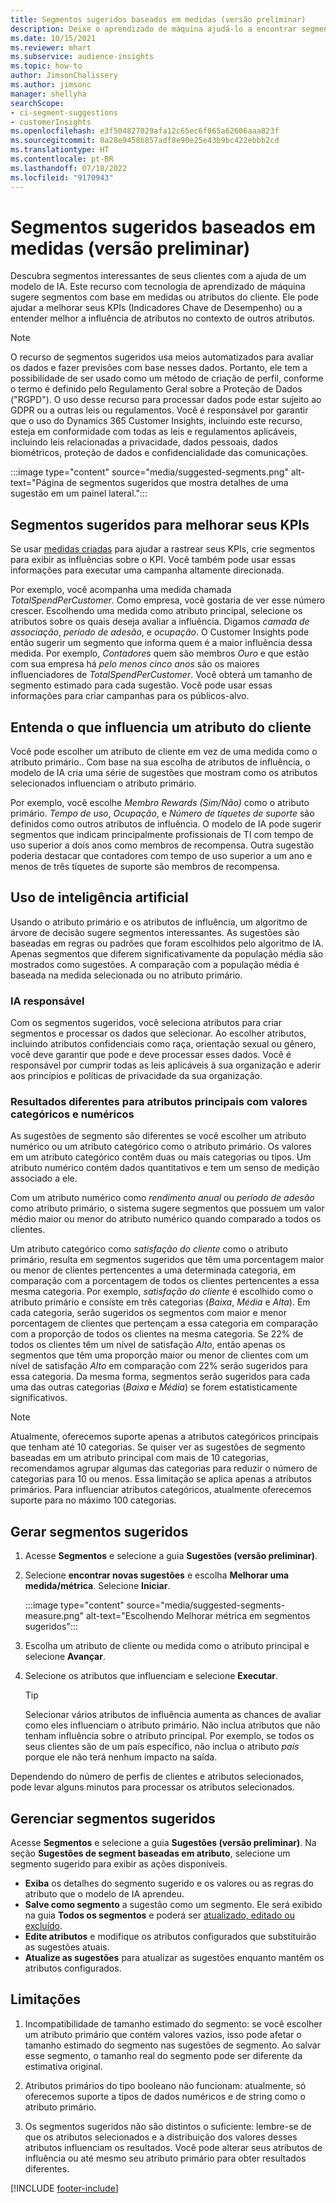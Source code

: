 ```yaml
---
title: Segmentos sugeridos baseados em medidas (versão preliminar)
description: Deixe o aprendizado de máquina ajudá-lo a encontrar segmentos novos e interessantes com base nos atributos do cliente.
ms.date: 10/15/2021
ms.reviewer: mhart
ms.subservice: audience-insights
ms.topic: how-to
author: JimsonChalissery
ms.author: jimsonc
manager: shellyha
searchScope:
- ci-segment-suggestions
- customerInsights
ms.openlocfilehash: e3f504827029afa12c65ec6f065a62606aaa823f
ms.sourcegitcommit: 8a28e9458b857adf8e90e25e43b9bc422ebbb2cd
ms.translationtype: HT
ms.contentlocale: pt-BR
ms.lasthandoff: 07/18/2022
ms.locfileid: "9170943"
---
```

# <a name="suggested-segments-based-on-measures-preview"></a>Segmentos sugeridos baseados em medidas (versão preliminar)

Descubra segmentos interessantes de seus clientes com a ajuda de um modelo de IA. Este recurso com tecnologia de aprendizado de máquina sugere segmentos com base em medidas ou atributos do cliente. Ele pode ajudar a melhorar seus KPIs (Indicadores Chave de Desempenho) ou a entender melhor a influência de atributos no contexto de outros atributos.

> [!NOTE]
> O recurso de segmentos sugeridos usa meios automatizados para avaliar os dados e fazer previsões com base nesses dados. Portanto, ele tem a possibilidade de ser usado como um método de criação de perfil, conforme o termo é definido pelo Regulamento Geral sobre a Proteção de Dados ("RGPD"). O uso desse recurso para processar dados pode estar sujeito ao GDPR ou a outras leis ou regulamentos. Você é responsável por garantir que o uso do Dynamics 365 Customer Insights, incluindo este recurso, esteja em conformidade com todas as leis e regulamentos aplicáveis, incluindo leis relacionadas a privacidade, dados pessoais, dados biométricos, proteção de dados e confidencialidade das comunicações.

:::image type="content" source="media/suggested-segments.png" alt-text="Página de segmentos sugeridos que mostra detalhes de uma sugestão em um painel lateral.":::

## <a name="suggested-segments-to-improve-your-kpis"></a>Segmentos sugeridos para melhorar seus KPIs

Se usar [medidas criadas](measures.md) para ajudar a rastrear seus KPIs, crie segmentos para exibir as influências sobre o KPI. Você também pode usar essas informações para executar uma campanha altamente direcionada.

Por exemplo, você acompanha uma medida chamada *TotalSpendPerCustomer*. Como empresa, você gostaria de ver esse número crescer. Escolhendo uma medida como atributo principal, selecione os atributos sobre os quais deseja avaliar a influência. Digamos *camada de associação*, *período de adesão*, e *ocupação*. O Customer Insights pode então sugerir um segmento que informa quem é a maior influência dessa medida. Por exemplo, *Contadores* quem são membros *Ouro* e que estão com sua empresa há *pelo menos cinco anos* são os maiores influenciadores de *TotalSpendPerCustomer*. Você obterá um tamanho de segmento estimado para cada sugestão. Você pode usar essas informações para criar campanhas para os públicos-alvo.

## <a name="understand-what-influences-a-customer-attribute"></a>Entenda o que influencia um atributo do cliente

Você pode escolher um atributo de cliente em vez de uma medida como o atributo primário.. Com base na sua escolha de atributos de influência, o modelo de IA cria uma série de sugestões que mostram como os atributos selecionados influenciam o atributo primário.

Por exemplo, você escolhe *Membro Rewards (Sim/Não)* como o atributo primário. *Tempo de uso*, *Ocupação*, e *Número de tíquetes de suporte* são definidos como outros atributos de influência. O modelo de IA pode sugerir segmentos que indicam principalmente profissionais de TI com tempo de uso superior a dois anos como membros de recompensa. Outra sugestão poderia destacar que contadores com tempo de uso superior a um ano e menos de três tíquetes de suporte são membros de recompensa.

## <a name="artificial-intelligence-usage"></a>Uso de inteligência artificial

Usando o atributo primário e os atributos de influência, um algoritmo de árvore de decisão sugere segmentos interessantes. As sugestões são baseadas em regras ou padrões que foram escolhidos pelo algoritmo de IA. Apenas segmentos que diferem significativamente da população média são mostrados como sugestões. A comparação com a população média é baseada na medida selecionada ou no atributo primário.

### <a name="responsible-ai"></a>IA responsável

Com os segmentos sugeridos, você seleciona atributos para criar segmentos e processar os dados que selecionar. Ao escolher atributos, incluindo atributos confidenciais como raça, orientação sexual ou gênero, você deve garantir que pode e deve processar esses dados. Você é responsável por cumprir todas as leis aplicáveis à sua organização e aderir aos princípios e políticas de privacidade da sua organização.

### <a name="different-results-for-primary-attributes-with-categorical-and-numeric-values"></a>Resultados diferentes para atributos principais com valores categóricos e numéricos

As sugestões de segmento são diferentes se você escolher um atributo numérico ou um atributo categórico como o atributo primário. Os valores em um atributo categórico contêm duas ou mais categorias ou tipos. Um atributo numérico contém dados quantitativos e tem um senso de medição associado a ele.

Com um atributo numérico como *rendimento anual* ou *período de adesão* como atributo primário, o sistema sugere segmentos que possuem um valor médio maior ou menor do atributo numérico quando comparado a todos os clientes.

Um atributo categórico como *satisfação do cliente* como o atributo primário, resulta em segmentos sugeridos que têm uma porcentagem maior ou menor de clientes pertencentes a uma determinada categoria, em comparação com a porcentagem de todos os clientes pertencentes a essa mesma categoria. Por exemplo, *satisfação do cliente* é escolhido como o atributo primário e consiste em três categorias (*Baixa*, *Média* e *Alta*). Em cada categoria, serão sugeridos os segmentos com maior e menor porcentagem de clientes que pertençam a essa categoria em comparação com a proporção de todos os clientes na mesma categoria. Se 22% de todos os clientes têm um nível de satisfação *Alto*, então apenas os segmentos que têm uma proporção maior ou menor de clientes com um nível de satisfação *Alto* em comparação com 22% serão sugeridos para essa categoria. Da mesma forma, segmentos serão sugeridos para cada uma das outras categorias (*Baixa* e *Média*) se forem estatisticamente significativos.

> [!NOTE]
> Atualmente, oferecemos suporte apenas a atributos categóricos principais que tenham até 10 categorias. Se quiser ver as sugestões de segmento baseadas em um atributo principal com mais de 10 categorias, recomendamos agrupar algumas das categorias para reduzir o número de categorias para 10 ou menos. Essa limitação se aplica apenas a atributos primários. Para influenciar atributos categóricos, atualmente oferecemos suporte para no máximo 100 categorias.

## <a name="generate-suggested-segments"></a>Gerar segmentos sugeridos

1. Acesse **Segmentos** e selecione a guia **Sugestões (versão preliminar)**.

1. Selecione **encontrar novas sugestões** e escolha **Melhorar uma medida/métrica**. Selecione **Iniciar**.

   :::image type="content" source="media/suggested-segments-measure.png" alt-text="Escolhendo Melhorar métrica em segmentos sugeridos":::

1. Escolha um atributo de cliente ou medida como o atributo principal e selecione **Avançar**.

1. Selecione os atributos que influenciam e selecione **Executar**.

   > [!TIP]
   > Selecionar vários atributos de influência aumenta as chances de avaliar como eles influenciam o atributo primário. Não inclua atributos que não tenham influência sobre o atributo principal. Por exemplo, se todos os seus clientes são de um país específico, não inclua o atributo *país* porque ele não terá nenhum impacto na saída.

Dependendo do número de perfis de clientes e atributos selecionados, pode levar alguns minutos para processar os atributos selecionados.

## <a name="manage-suggested-segments"></a>Gerenciar segmentos sugeridos

Acesse **Segmentos** e selecione a guia **Sugestões (versão preliminar)**. Na seção **Sugestões de segment baseadas em atributo**, selecione um segmento sugerido para exibir as ações disponíveis.

- **Exiba** os detalhes do segmento sugerido e os valores ou as regras do atributo que o modelo de IA aprendeu.
- **Salve como segmento** a sugestão como um segmento. Ele será exibido na guia **Todos os segmentos** e poderá ser [atualizado, editado ou excluído](segments.md).
- **Edite atributos** e modifique os atributos configurados que substituirão as sugestões atuais.
- **Atualize as sugestões** para atualizar as sugestões enquanto mantêm os atributos configurados.

## <a name="limitations"></a>Limitações

1. Incompatibilidade de tamanho estimado do segmento: se você escolher um atributo primário que contém valores vazios, isso pode afetar o tamanho estimado do segmento nas sugestões de segmento. Ao salvar esse segmento, o tamanho real do segmento pode ser diferente da estimativa original.

2. Atributos primários do tipo booleano não funcionam: atualmente, só oferecemos suporte a tipos de dados numéricos e de string como o atributo primário.

3. Os segmentos sugeridos não são distintos o suficiente: lembre-se de que os atributos selecionados e a distribuição dos valores desses atributos influenciam os resultados. Você pode alterar seus atributos de influência ou até mesmo seu atributo primário para obter resultados diferentes.

[!INCLUDE [footer-include](includes/footer-banner.md)]